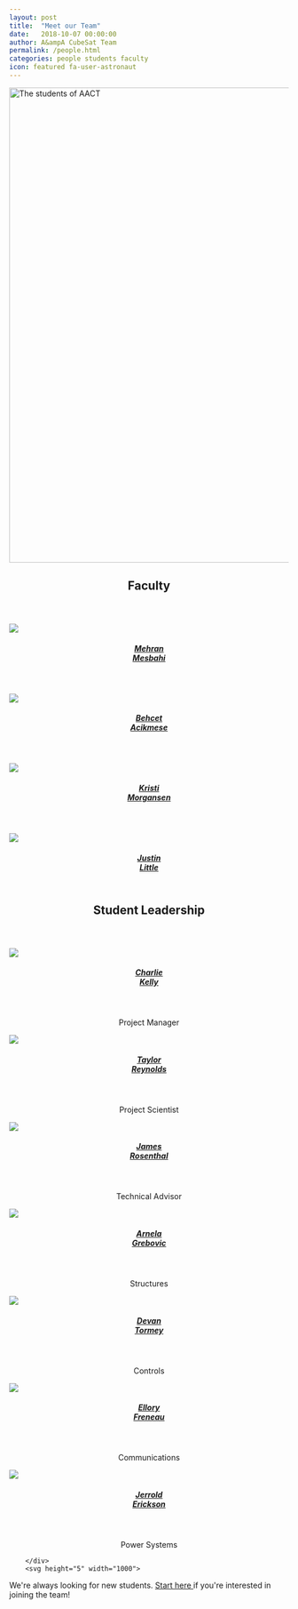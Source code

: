 ```yaml
---
layout: post
title:  "Meet our Team"
date:   2018-10-07 00:00:00
author: A&ampA CubeSat Team
permalink: /people.html
categories: people students faculty
icon: featured fa-user-astronaut
---
```


<img src="images/FullTeam.jpg" alt="The students of AACT" style="width:855px">

<section class="wrapper style2">
	<div class="row half">
		<div class="31-2u">
			<header>
				<h2> <strong>Faculty</strong> </h2>
			</header>
			<div class="row">
				<div class="3u">
					<section>
						<a href="https://faculty.washington.edu/mesbahi/" class="image featured">
							<img src="images/mehran.jpg">
						</a>
						<center>
							<header><h5><a href="https://faculty.washington.edu/mesbahi/"> Mehran<br>Mesbahi </a></h5></header>
						</center>
					</section>
				</div>
				<div class="3u">
					<section>
						<a href="https://sites.google.com/a/uw.edu/uw_acl/home" class="image featured">
							<img src="images/behcet.jpg">
						</a>
						<center>
							<header><h5><a href="https://sites.google.com/a/uw.edu/uw_acl/home"> Behcet<br>Acikmese </a></h5></header>
						</center>
					</section>
				</div>
				<div class="3u">
					<section>
						<a href="https://www.aa.washington.edu/people/faculty/morgansen/" class="image featured">
							<img src="images/kristi.jpg">
						</a>
						<center>
							<header><h5><a href="https://www.aa.washington.edu/people/faculty/morgansen/"> Kristi<br>Morgansen </a></h5></header>
						</center>
					</section>
				</div>
				<div class="3u">
					<section>
						<a href="https://www.uwspacelab.com/people" class="image featured">
							<img src="images/Justin.png">
						</a>
						<center>
							<header><h5><a href="https://www.uwspacelab.com/people"> Justin<br>Little </a></h5></header>
						</center>
					</section>
				</div>
			</div>
		</div>
	</div>			
</section>
<section class="wrapper style2">
	<!-- <div class="row half"> -->
		<div class="31-2u">
			<header> 
				<h2> 
					<strong> Student Leadership </strong> 
				</h2> 
			</header>
			<div class="row">
				<div class="3u">
					<section>
						<a href="https://www.uwspacelab.com/people" class="image featured">
							<img src="images/Charlie.png">
						</a>
						<center>
							<header><h5><a href="https://www.uwspacelab.com/people"> Charlie<br>Kelly </a></h5></header>
						<p> Project Manager </p>
						</center>
					</section>
				</div>
				<div class="3u">
					<section>
						<a href="https://depts.washington.edu/uwrainlab/taylor/" class="image featured">
							<img src="images/taylor.jpg">
						</a>
						<center>
							<header><h5><a href="https://depts.washington.edu/uwrainlab/taylor/"> Taylor<br>Reynolds </a></h5></header>
							<p> Project Scientist </p>
						</center>
					</section>
				</div>
                <div class="3u">
                    <section>
                        <a href="https://www.linkedin.com/in/jamesdrosenthal/" class="image featured">
                            <img src="images/James.jpg">
                        </a>
                        <center>
                            <header><h5><a href="https://www.linkedin.com/in/jamesdrosenthal/">James<br>Rosenthal</a></h5></header>
                            <p> Technical Advisor </p>
                        </center>
                    </section>
                </div>
                <div class="3u">
                    <section>
                        <a href="https://www.linkedin.com/in/arnelagrebovic/" class="image featured">
                            <img src="images/Arnela.jpg">
                        </a>
                        <center>
                            <header><h5><a href="https://www.linkedin.com/in/arnelagrebovic/">Arnela<br>Grebovic</a></h5></header>
                            <p> Structures </p>
                        </center>
                    </section>
                </div>
            </div>
        <div class="row">
            <div class="3u">
                <section>
                    <a href="" class="image featured">
                        <img src="images/Devan.jpg">
                    </a>
                    <center>
                        <header><h5><a href="">Devan<br>Tormey</a></h5></header>
                        <p> Controls </p>
                    </center>
                </section>
            </div>
            <div class="3u">
                <section>
                    <a href="" class="image featured">
                        <img src="images/Ellory.jpg">
                    </a>
                    <center>
                        <header><h5><a href="">Ellory<br>Freneau</a></h5></header>
                        <p> Communications </p>
                    </center>
                </section>
            </div>
            <div class="3u">
                <section>
                    <a href="" class="image featured">
                        <img src="images/Jerrold.png">
                    </a>
                    <center>
                        <header><h5><a href="">Jerrold<br>Erickson</a></h5></header>
                        <p> Power Systems </p>
                    </center>
                </section>
            </div>
        </div>

		</div>
		<svg height="5" width="1000">
  <line x1="0" y1="0" x2="43em" y2="0" style="stroke:rgb(210,210,210);stroke-width:2" />
		</svg>
		    <div>
                <p> We're always looking for new students. <a href="/contact-main.html"> Start here </a> if you're interested in joining the team! </p>
            </div> 
	<!-- </div> -->
<!--
</section>
<section class="wrapper style2">
	<div class="31-2u">
		<header> <h2> <strong> Undergraduate Students </strong></h2></header>
			<p> List the undergraduate students, possibly with grouping into capstone project groups.</p>
	</div>
</section>
 -->
